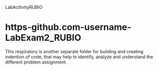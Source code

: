 LabAcitivityRUBIO
# https-github.com-username-LabExam2_RUBIO
This respiratory is another separate folder for building and creating indention of code, that may help to identify, analyze and understand the different problem assignment. 
